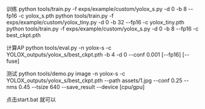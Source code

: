 训练
python tools/train.py -f exps/example/custom/yolox_s.py -d 0 -b 8 --fp16 -c yolox_s.pth
python tools/train.py -f exps/example/custom/yolox_tiny.py -d 0 -b 32 --fp16 -c yolox_tiny.pth
python tools/train.py -f exps/example/custom/yolox_s.py -d 0 -b 8 --fp16 -c best_ckpt.pth

计算AP
python tools/eval.py -n  yolox-s -c YOLOX_outputs/yolox_s/best_ckpt.pth -b 4 -d 0 --conf 0.001 [--fp16] [--fuse]

测试
python tools/demo.py image -n yolox-s -c YOLOX_outputs/yolox_s/best_ckpt.pth --path assets/1.jpg --conf 0.25 --nms 0.45 --tsize 640 --save_result --device [cpu/gpu]


点击start.bat 就可以
